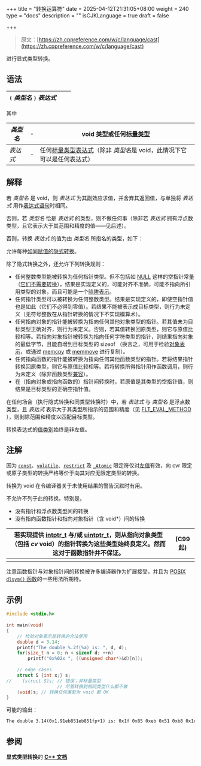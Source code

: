 +++
title = "转换运算符"
date = 2025-04-12T21:31:05+08:00
weight = 240
type = "docs"
description = ""
isCJKLanguage = true
draft = false

+++

> 原文：[https://zh.cppreference.com/w/c/language/cast](https://zh.cppreference.com/w/c/language/cast)

进行显式类型转换。

## 语法

| `(` *类型名* `)` *表达式* |      |      |
| ------------------------- | ---- | ---- |

其中

| *类型名* | -    | void 类型或任何[标量类型](https://zh.cppreference.com/w/c/language/types#.E7.B1.BB.E5.9E.8B.E7.BB.84.E5.88.AB) |
| -------- | ---- | ------------------------------------------------------------ |
| *表达式* | -    | 任何[标量类型](https://zh.cppreference.com/w/c/language/type#.E7.B1.BB.E5.9E.8B.E7.BB.84.E5.88.AB)[表达式](https://zh.cppreference.com/w/c/language/expressions)（除非 *类型名*是 void，此情况下它可以是任何表达式） |

## 解释

若 *类型名* 是 void，则 *表达式* 为其副效应求值，并舍弃其返回值，与单独将 *表达式* 用作[表达式语句](https://zh.cppreference.com/w/c/language/statements#.E8.A1.A8.E8.BE.BE.E5.BC.8F.E8.AF.AD.E5.8F.A5)时相同。

否则，若 *类型名* 恰是 *表达式* 的类型，则不做任何事（除非若 *表达式* 拥有浮点数类型，且它表示大于其范围和精度的值——见后述）。

否则，转换 *表达式* 的值为由 *类型名* 所指名的类型，如下：

允许每种[如同赋值的隐式转换](https://zh.cppreference.com/w/c/language/conversion)。

除了隐式转换之外，还允许下列转换规则：

- 任何整数类型能被转换为任何指针类型。但不包括如 [NULL](https://zh.cppreference.com/w/c/types/NULL) 这样的空指针常量（[它们不需要转换](https://zh.cppreference.com/w/c/language/conversion)），结果是实现定义的，可能对齐不准确，可能不指向所引用类型的对象，而且可能是一个[陷阱表示](https://zh.cppreference.com/w/c/language/object)。
- 任何指针类型可以被转换为任何整数类型。结果是实现定义的，即使空指针值也是如此（它们不必得到零值）。若结果不能被表示成目标类型，则行为未定义（无符号整数在从指针转换的情况下不实现模算术）。
- 任何指向对象的指针能被转换为指向任何其他对象类型的指针。若其值未为目标类型正确对齐，则行为未定义。否则，若其值转换回原类型，则它与原值比较相等。若指向对象指针被转换为指向任何字符类型的指针，则结果指向对象的最低字节，且能自增到目标类型的 sizeof （换言之，可用于检验[对象表示](https://zh.cppreference.com/w/c/language/object)，或通过 [memcpy](https://zh.cppreference.com/w/c/string/byte/memcpy) 或 [memmove](https://zh.cppreference.com/w/c/string/byte/memmove) 进行复制）。
- 任何指向函数的指针能被转换为指向任何其他函数类型的指针。若将结果指针转换回原类型，则它与原值比较相等。若将转换所得指针用作函数调用，则行为未定义（除非函数类型[兼容](https://zh.cppreference.com/w/c/language/types#.E5.85.BC.E5.AE.B9.E7.B1.BB.E5.9E.8B)）。
- 在（指向对象或指向函数的）指针间转换时，若原值是其类型的空指针值，则结果是目标类型的正确空指针值。

在任何场合（执行隐式转换和同类型转换时）中，若 *表达式* 与 *类型名* 是浮点数类型，且 *表达式* 表示大于其类型所指示的范围和精度（见 [FLT_EVAL_METHOD](https://zh.cppreference.com/w/c/types/limits/FLT_EVAL_METHOD) ），则剥除范围和精度以匹配目标类型。

转换表达式的[值类别](https://zh.cppreference.com/w/c/language/value_category)始终是非左值。

## 注解

因为 [`const`](https://zh.cppreference.com/w/c/language/const)、[`volatile`](https://zh.cppreference.com/w/c/language/volatile)、[`restrict`](https://zh.cppreference.com/w/c/language/restrict) 及 [`_Atomic`](https://zh.cppreference.com/w/c/language/atomic) 限定符仅对[左值](https://zh.cppreference.com/w/c/language/value_category)有效，向 cvr 限定或原子类型的转换严格等价于向其对应无限定类型的转换。

转换为 void 在令编译器关于未使用结果的警告沉默时有用。

不允许不列于此的转换。特别是，

- 没有指针和浮点数类型间的转换
- 没有指向函数指针和指向对象指针（含 void*）间的转换

| 若实现提供 [intptr_t](https://zh.cppreference.com/w/c/types/integer) 与/或 [uintptr_t](https://zh.cppreference.com/w/c/types/integer)，则从指向对象类型（包括 *cv* void）的指针转换为这些类型始终良定义。然而这对于函数指针并不保证。 | (C99 起) |
| ------------------------------------------------------------ | -------- |
|                                                              |          |

注意函数指针与对象指针间的转换被许多编译器作为扩展接受，并且为 [POSIX `dlsym()` 函数](https://pubs.opengroup.org/onlinepubs/9699919799/functions/dlsym.html)的一些用法所期待。

## 示例

```c
#include <stdio.h>
 
int main(void)
{
    // 检验对象表示是转换的合法使用
    double d = 3.14;
    printf("The double %.2f(%a) is: ", d, d);
    for(size_t n = 0; n < sizeof d; ++n)
        printf("0x%02x ", ((unsigned char*)&d)[n]);
 
    // edge cases
    struct S {int x;} s;
//    (struct S)s; // 错误；非标量类型
                   // 尽管转换到相同类型什么都不做
    (void)s; // 转换任何类型为 void 都 OK
}
```

可能的输出：

```txt
The double 3.14(0x1.91eb851eb851fp+1) is: 0x1f 0x85 0xeb 0x51 0xb8 0x1e 0x09 0x40
```

## 参阅

**显式类型转换**的 **[C++ 文档](https://zh.cppreference.com/w/cpp/language/explicit_cast)**